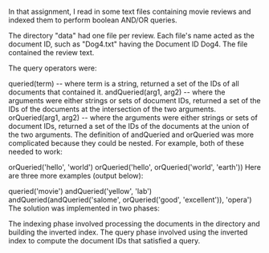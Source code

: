 In that assignment, I read in some text files containing movie reviews and indexed them to perform boolean AND/OR queries.

The directory "data" had one file per review. Each file's name acted as the document ID, such as "Dog4.txt" having the Document ID Dog4. The file contained the review text.

The query operators were:

queried(term) -- where term is a string, returned a set of the IDs of all documents that contained it.
andQueried(arg1, arg2) -- where the arguments were either strings or sets of document IDs, returned a set of the IDs of the documents at the intersection of the two arguments.
orQueried(arg1, arg2) -- where the arguments were either strings or sets of document IDs, returned a set of the IDs of the documents at the union of the two arguments.
The definition of andQueried and orQueried was more complicated because they could be nested. For example, both of these needed to work:

orQueried('hello', 'world')
orQueried('hello', orQueried('world', 'earth'))
Here are three more examples (output below):

queried('movie')
andQueried('yellow', 'lab')
andQueried(andQueried('salome', orQueried('good', 'excellent')), 'opera')
The solution was implemented in two phases:

The indexing phase involved processing the documents in the directory and building the inverted index.
The query phase involved using the inverted index to compute the document IDs that satisfied a query.
